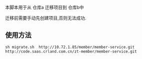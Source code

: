 本脚本用于从 仓库a 迁移项目到 仓库b中

迁移前需要手动先创建项目,否则无法成功.

## 使用方法

```
sh migrate.sh  http://10.72.1.85/member/member-service.git http://code.saas.crland.com.cn/zt-member/member-service.git
```